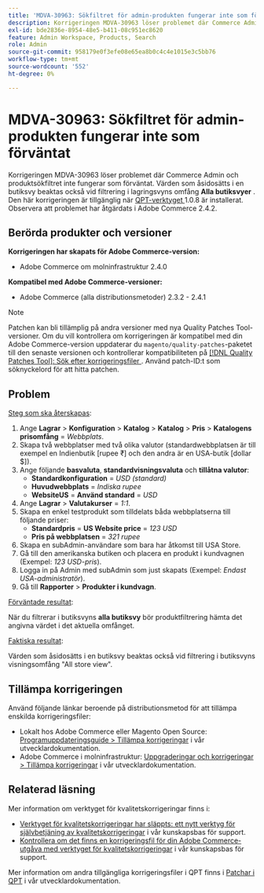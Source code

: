 ```yaml
---
title: 'MDVA-30963: Sökfiltret för admin-produkten fungerar inte som förväntat'
description: Korrigeringen MDVA-30963 löser problemet där Commerce Admin och produktsökfiltret inte fungerar som förväntat. Värden som åsidosätts i en butiksvy beaktas också vid filtrering på **All butiksvy**. Den här korrigeringen är tillgänglig när [QPT-verktyget (Quality Patches Tool)](/help/announcements/adobe-commerce-announcements/magento-quality-patches-released-new-tool-to-self-serve-quality-patches.md) 1.0.8 är installerat. Observera att problemet har åtgärdats i Adobe Commerce 2.4.2.
exl-id: bde2836e-8954-48e5-b411-08c951ec8620
feature: Admin Workspace, Products, Search
role: Admin
source-git-commit: 958179e0f3efe08e65ea8b0c4c4e1015e3c5bb76
workflow-type: tm+mt
source-wordcount: '552'
ht-degree: 0%

---
```


# MDVA-30963: Sökfiltret för admin-produkten fungerar inte som förväntat

Korrigeringen MDVA-30963 löser problemet där Commerce Admin och produktsökfiltret inte fungerar som förväntat. Värden som åsidosätts i en butiksvy beaktas också vid filtrering i lagringsvyns omfång **Alla butiksvyer** . Den här korrigeringen är tillgänglig när [QPT-verktyget ](/help/announcements/adobe-commerce-announcements/magento-quality-patches-released-new-tool-to-self-serve-quality-patches.md) 1.0.8 är installerat. Observera att problemet har åtgärdats i Adobe Commerce 2.4.2.

## Berörda produkter och versioner

**Korrigeringen har skapats för Adobe Commerce-version:**

* Adobe Commerce om molninfrastruktur 2.4.0

**Kompatibel med Adobe Commerce-versioner:**

* Adobe Commerce (alla distributionsmetoder) 2.3.2 - 2.4.1

>[!NOTE]
>
>Patchen kan bli tillämplig på andra versioner med nya Quality Patches Tool-versioner. Om du vill kontrollera om korrigeringen är kompatibel med din Adobe Commerce-version uppdaterar du `magento/quality-patches`-paketet till den senaste versionen och kontrollerar kompatibiliteten på [[!DNL Quality Patches Tool]: Sök efter korrigeringsfiler ](https://devdocs.magento.com/quality-patches/tool.html#patch-grid). Använd patch-ID:t som söknyckelord för att hitta patchen.

## Problem

<u>Steg som ska återskapas</u>:

1. Ange **Lagrar** > **Konfiguration** > **Katalog** > **Katalog** > **Pris** > **Katalogens prisomfång** = *Webbplats*.
1. Skapa två webbplatser med två olika valutor (standardwebbplatsen är till exempel en Indienbutik \[rupee ₹\] och den andra är en USA-butik \[dollar $\]).
1. Ange följande **basvaluta**, **standardvisningsvaluta** och **tillåtna valutor**:
   * **Standardkonfiguration** = *USD (standard)*
   * **Huvudwebbplats** = *Indiska rupee*
   * **WebsiteUS** = **Använd standard** = *USD*
1. Ange **Lagrar** > **Valutakurser** = *1:1*.
1. Skapa en enkel testprodukt som tilldelats båda webbplatserna till följande priser:
   * **Standardpris** = **US Website price** = *123 USD*
   * **Pris på webbplatsen** = *321 rupee*
1. Skapa en subAdmin-användare som bara har åtkomst till USA Store.
1. Gå till den amerikanska butiken och placera en produkt i kundvagnen (Exempel: *123 USD-pris*).
1. Logga in på Admin med subAdmin som just skapats (Exempel: *Endast USA-administratör*).
1. Gå till **Rapporter** > **Produkter i kundvagn**.

<u>Förväntade resultat</u>:

När du filtrerar i butiksvyns **alla butiksvy** bör produktfiltrering hämta det angivna värdet i det aktuella omfånget.

<u>Faktiska resultat</u>:

Värden som åsidosätts i en butiksvy beaktas också vid filtrering i butiksvyns visningsomfång &quot;All store view&quot;.

## Tillämpa korrigeringen

Använd följande länkar beroende på distributionsmetod för att tillämpa enskilda korrigeringsfiler:

* Lokalt hos Adobe Commerce eller Magento Open Source: [Programuppdateringsguide > Tillämpa korrigeringar](https://devdocs.magento.com/guides/v2.4/comp-mgr/patching/mqp.html) i vår utvecklardokumentation.
* Adobe Commerce i molninfrastruktur: [Uppgraderingar och korrigeringar > Tillämpa korrigeringar](https://devdocs.magento.com/cloud/project/project-patch.html) i vår utvecklardokumentation.

## Relaterad läsning

Mer information om verktyget för kvalitetskorrigeringar finns i:

* [Verktyget för kvalitetskorrigeringar har släppts: ett nytt verktyg för självbetjäning av kvalitetskorrigeringar](/help/announcements/adobe-commerce-announcements/magento-quality-patches-released-new-tool-to-self-serve-quality-patches.md) i vår kunskapsbas för support.
* [Kontrollera om det finns en korrigeringsfil för din Adobe Commerce-utgåva med verktyget för kvalitetskorrigeringar](/help/support-tools/patches-available-in-qpt-tool/check-patch-for-magento-issue-with-magento-quality-patches.md) i vår kunskapsbas för support.

Mer information om andra tillgängliga korrigeringsfiler i QPT finns i [Patchar i QPT](https://devdocs.magento.com/quality-patches/tool.html#patch-grid) i vår utvecklardokumentation.
